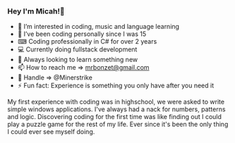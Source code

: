 ### Hey I'm Micah!👋

-   👀 I’m interested in coding, music and language learning
-   👾 I’ve been coding personally since I was 15
-   ⌨ Coding professionally in C# for over 2 years
-   💻 Currently doing fullstack development
-   🌱 Always looking to learn something new
-   📫 How to reach me => mrbonzet@gmail.com
-   👋 Handle => @Minerstrike
-   ⚡ Fun fact: Experience is something you only have after you need it

My first experience with coding was in highschool, we were asked to write simple windows applications. I've always had a nack for numbers, patterns and logic. Discovering coding for the first time was like finding out I could play a puzzle game for the rest of my life. Ever since it's been the only thing I could ever see myself doing.

<!---
Minerstrike/Minerstrike is a ✨ special ✨ repository because its `README.md` (this file) appears on your GitHub profile.
You can click the Preview link to take a look at your changes.
--->
